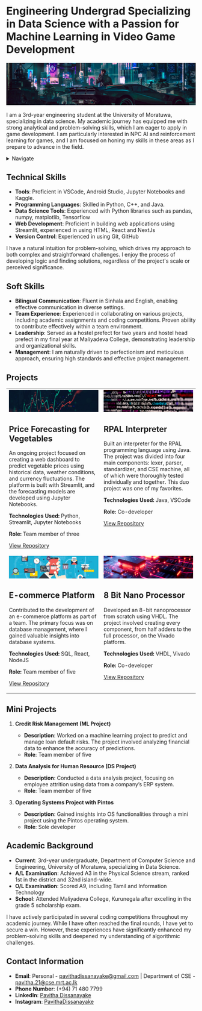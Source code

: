 # Engineering Undergrad Specializing in Data Science with a Passion for Machine Learning in Video Game Development

<img src="./images/wp6195787.jpg"/>

I am a 3rd-year engineering student at the University of Moratuwa, specializing in data science. My academic journey has equipped me with strong analytical and problem-solving skills, which I am eager to apply in game development. I am particularly interested in NPC AI and reinforcement learning for games, and I am focused on honing my skills in these areas as I prepare to advance in the field.

<details><Summary>Navigate</Summary>
   
1. [Technical Skills](#technical-skills)
2. [Soft Skills](#soft-skills)
3. [Projects](#projects)
4. [Mini Projects](#mini-projects)
5. [Academic Background](#academic-background)
6. [Contact Information](#contact-information)
</details>

## Technical Skills
- **Tools**: Proficient in VSCode, Android Studio, Jupyter Notebooks and Kaggle.
- **Programming Languages**: Skilled in Python, C++, and Java.
- **Data Science Tools**: Experienced with Python libraries such as pandas, numpy, matplotlib, Tensorflow
- **Web Development**: Proficient in building web applications using Streamlit, experienced in using HTML, React and NextJs
- **Version Control**: Experienced in using Git, GitHub

I have a natural intuition for problem-solving, which drives my approach to both complex and straightforward challenges. I enjoy the process of developing logic and finding solutions, regardless of the project's scale or perceived significance.

## Soft Skills
- **Bilingual Communication**: Fluent in Sinhala and English, enabling effective communication in diverse settings.
- **Team Experience**: Experienced in collaborating on various projects, including academic assignments and coding competitions. Proven ability to contribute effectively within a team environment.
- **Leadership**: Served as a hostel prefect for two years and hostel head prefect in my final year at Maliyadeva College, demonstrating leadership and organizational skills.
- **Management**: I am naturally driven to perfectionism and meticulous approach, ensuring high standards and effective project management.

## Projects

<table>
  <tr>
    <td width="50%" valign="top">
      <img src="./images/veg.jpg"/>
      <h2>Price Forecasting for Vegetables</h2>
      <p>An ongoing project focused on creating a web dashboard to predict vegetable prices using historical data, weather conditions, and currency fluctuations. The platform is built with Streamlit, and the forecasting models are developed using Jupyter Notebooks.</p>
      <p><strong>Technologies Used:</strong> Python, Streamlit, Jupyter Notebooks</p>
      <p><strong>Role:</strong> Team member of three</p>
      <p><a href="https://github.com/PavithaDissanayake/VegetablePriceForecast">View Repository</a></p>
    </td>
    <td width="50%" valign="top">
      <img src="./images/rpal.jpg"/>
      <h2>RPAL Interpreter</h2>
      <p>Built an interpreter for the RPAL programming language using Java. The project was divided into four main components: lexer, parser, standardizer, and CSE machine, all of which were thoroughly tested individually and together. This duo project was one of my favorites.</p>
      <p><strong>Technologies Used:</strong> Java, VSCode</p>
      <p><strong>Role:</strong> Co-developer</p>
      <p><a href="https://github.com/PavithaDissanayake/RPAL_Interpreter">View Repository</a></p>
    </td>
  </tr>
  <tr>
    <td width="50%" valign="top">
      <img src="./images/ecom.jpg"/>
      <h2>E-commerce Platform</h2>
      <p>Contributed to the development of an e-commerce platform as part of a team. The primary focus was on database management, where I gained valuable insights into database systems.</p>
      <p><strong>Technologies Used:</strong> SQL, React, NodeJS</p>
      <p><strong>Role:</strong> Team member of five</p>
      <p><a href="https://github.com/Chamikajaya/Single-Vendor-E-commerce-Semester-3">View Repository</a></p>
    </td>
    <td width="50%" valign="top">
      <img src="./images/8bit.jpg"/>
      <h2>8 Bit Nano Processor</h2>
      <p>Developed an 8-bit nanoprocessor from scratch using VHDL. The project involved creating every component, from half adders to the full processor, on the Vivado platform.</p>
      <p><strong>Technologies Used:</strong> VHDL, Vivado</p>
      <p><strong>Role:</strong> Co-developer</p>
      <p><a href="https://github.com/PavithaDissanayake/NanoProcessor">View Repository</a></p>
    </td>
  </tr>
</table>

## Mini Projects

1. **Credit Risk Management (ML Project)**
   - **Description**: Worked on a machine learning project to predict and manage loan default risks. The project involved analyzing financial data to enhance the accuracy of predictions.
   - **Role**: Team member of five

2. **Data Analysis for Human Resource (DS Project)**
   - **Description**: Conducted a data analysis project, focusing on employee attrition using data from a company’s ERP system.
   - **Role**: Team member of five
  
3. **Operating Systems Project with Pintos**
   - **Description**: Gained insights into OS functionalities through a mini project using the Pintos operating system.
   - **Role**: Sole developer

## Academic Background
- **Current**: 3rd-year undergraduate, Department of Computer Science and Engineering, University of Moratuwa, specializing in Data Science.
- **A/L Examination**: Achieved A3 in the Physical Science stream, ranked 1st in the district and 32nd island-wide.
- **O/L Examination**: Scored A9, including Tamil and Information Technology
- **School**: Attended Maliyadeva College, Kurunegala after excelling in the grade 5 scholarship exam.

I have actively participated in several coding competitions throughout my academic journey. While I have often reached the final rounds, I have yet to secure a win. However, these experiences have significantly enhanced my problem-solving skills and deepened my understanding of algorithmic challenges.

## Contact Information
- **Email**: Personal - [pavithadissanayake@gmail.com](mailto:pavithadissanayake@gmail.com) | Department of CSE - [pavitha.21@cse.mrt.ac.lk](mailto:pavitha.21@cse.mrt.ac.lk)
- **Phone Number**: (+94) 71 480 7799
- **LinkedIn**: [Pavitha Dissanayake](http://www.linkedin.com/in/pavitha-dissanayake-b1216a23a)
- **Instagram**: [PavithaDissanayake](https://www.instagram.com/perz3us)
